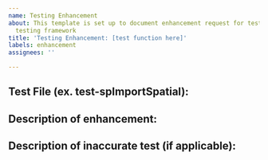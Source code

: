 ```yaml
---
name: Testing Enhancement
about: This template is set up to document enhancement request for tests within the
  testing framework
title: 'Testing Enhancement: [test function here]'
labels: enhancement
assignees: ''

---
```


## Test File (ex. test-spImportSpatial):


## Description of enhancement:


## Description of inaccurate test (if applicable):
